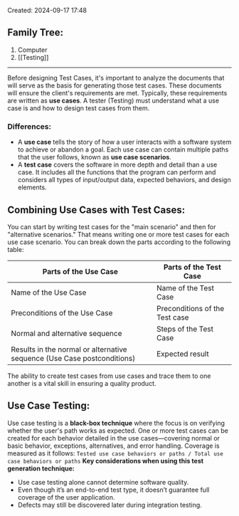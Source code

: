 Created: 2024-09-17 17:48
## Family Tree:
1. Computer
2. [[Testing]]
-- -
Before designing Test Cases, it's important to analyze the documents that will serve as the basis for generating those test cases. These documents will ensure the client's requirements are met. Typically, these requirements are written as **use cases**. A tester (Testing) must understand what a use case is and how to design test cases from them.
### Differences:
- A **use case** tells the story of how a user interacts with a software system to achieve or abandon a goal. Each use case can contain multiple paths that the user follows, known as **use case scenarios**.
- A **test case** covers the software in more depth and detail than a use case. It includes all the functions that the program can perform and considers all types of input/output data, expected behaviors, and design elements.
## Combining Use Cases with Test Cases:
You can start by writing test cases for the "main scenario" and then for "alternative scenarios." That means writing one or more test cases for each use case scenario. You can break down the parts according to the following table:

| Parts of the Use Case                                                   | Parts of the Test Case         |
| ----------------------------------------------------------------------- | ------------------------------ |
| Name of the Use Case                                                    | Name of the Test Case          |
| Preconditions of the Use Case                                           | Preconditions of the Test case |
| Normal and alternative sequence                                         | Steps of the Test Case         |
| Results in the normal or alternative sequence (Use Case postconditions) | Expected result                |
The ability to create test cases from use cases and trace them to one another is a vital skill in ensuring a quality product.
## Use Case Testing:
Use case testing is a **black-box technique** where the focus is on verifying whether the user's path works as expected. One or more test cases can be created for each behavior detailed in the use cases—covering normal or basic behavior, exceptions, alternatives, and error handling.
Coverage is measured as it follows:
`Tested use case behaviors or paths / Total use case behaviors or paths`
**Key considerations when using this test generation technique:**
- Use case testing alone cannot determine software quality.
- Even though it’s an end-to-end test type, it doesn’t guarantee full coverage of the user application.
- Defects may still be discovered later during integration testing.